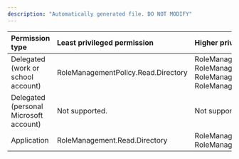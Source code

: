 ```yaml
---
description: "Automatically generated file. DO NOT MODIFY"
---
```


|Permission type|Least privileged permission|Higher privileged permissions|
|:---|:---|:---|
|Delegated (work or school account)|RoleManagementPolicy.Read.Directory|RoleManagement.Read.All, RoleManagement.Read.Directory, RoleManagement.ReadWrite.Directory, RoleManagementPolicy.ReadWrite.Directory|
|Delegated (personal Microsoft account)|Not supported.|Not supported.|
|Application|RoleManagement.Read.Directory|RoleManagement.Read.All, RoleManagement.ReadWrite.Directory|


